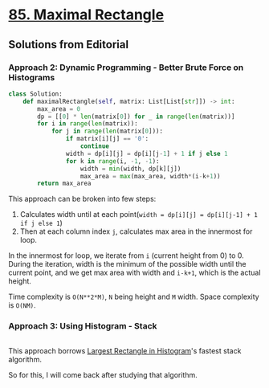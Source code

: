 # [85. Maximal Rectangle](https://leetcode.com/problems/maximal-rectangle/?envType=daily-question&envId=2024-04-13) 

## Solutions from Editorial

### Approach 2: Dynamic Programming - Better Brute Force on Histograms

```python
class Solution:
    def maximalRectangle(self, matrix: List[List[str]]) -> int:
        max_area = 0
        dp = [[0] * len(matrix[0]) for _ in range(len(matrix))]
        for i in range(len(matrix)):
            for j in range(len(matrix[0])):
                if matrix[i][j] == '0':
                    continue
                width = dp[i][j] = dp[i][j-1] + 1 if j else 1
                for k in range(i, -1, -1):
                    width = min(width, dp[k][j])
                    max_area = max(max_area, width*(i-k+1))
        return max_area
```

This approach can be broken into few steps:
1. Calculates width until at each point(`width = dp[i][j] = dp[i][j-1] + 1 if j else 1`)
2. Then at each column index `j`, calculates max area in the innermost for loop.

In the innermost for loop, we iterate from `i` (current height from 0) to 0. During the iteration, width is the minimum of the possible width until the current point, and we get max area with width and `i-k+1`, which is the actual height.

Time complexity is `O(N**2*M)`, `N` being height and `M` width. Space complexity is `O(NM)`.

### Approach 3: Using Histogram - Stack

```python

```

This approach borrows [Largest Rectangle in Histogram](https://leetcode.com/problems/largest-rectangle-in-histogram/)'s fastest stack algorithm. 

So for this, I will come back after studying that algorithm.